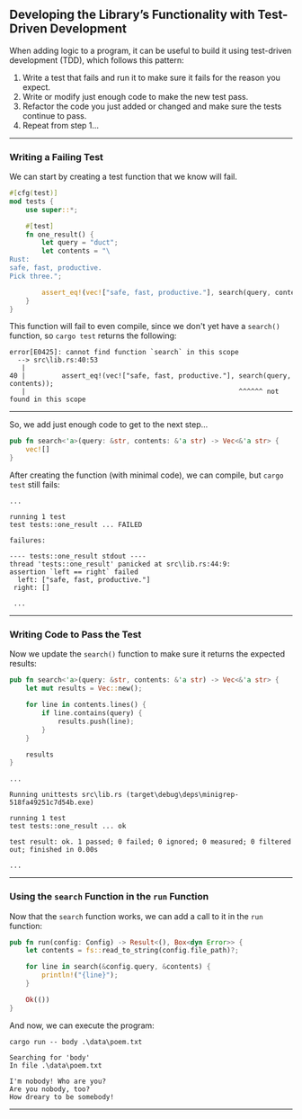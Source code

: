 ## Developing the Library’s Functionality with Test-Driven Development ##

When adding logic to a program, it can be useful to build it using 
test-driven development (TDD), which follows this pattern:

1. Write a test that fails and run it to make sure it fails for the reason 
   you expect.
2. Write or modify just enough code to make the new test pass.
3. Refactor the code you just added or changed and make sure the tests 
   continue to pass.
4. Repeat from step 1...

---

### Writing a Failing Test ###

We can start by creating a test function that we know will fail.

```rust
#[cfg(test)]
mod tests {
    use super::*;

    #[test]
    fn one_result() {
        let query = "duct";
        let contents = "\
Rust:
safe, fast, productive.
Pick three.";

        assert_eq!(vec!["safe, fast, productive."], search(query, contents));
    }
}
```

This function will fail to even compile, since we don't yet have a
```search()``` function, so ```cargo test``` returns the following:

```
error[E0425]: cannot find function `search` in this scope
  --> src\lib.rs:40:53
   |
40 |         assert_eq!(vec!["safe, fast, productive."], search(query, contents));
   |                                                     ^^^^^^ not found in this scope
```

---

So, we add just enough code to get to the next step...

```rust
pub fn search<'a>(query: &str, contents: &'a str) -> Vec<&'a str> {
    vec![]
}
```

After creating the function (with minimal code), we can compile, but
```cargo test``` still fails:

```
...

running 1 test
test tests::one_result ... FAILED

failures:

---- tests::one_result stdout ----
thread 'tests::one_result' panicked at src\lib.rs:44:9:
assertion `left == right` failed
  left: ["safe, fast, productive."]
 right: []

 ...
```

---

### Writing Code to Pass the Test ###

Now we update the ```search()``` function to make sure it returns the
expected results:

```rust
pub fn search<'a>(query: &str, contents: &'a str) -> Vec<&'a str> {
    let mut results = Vec::new();

    for line in contents.lines() {
        if line.contains(query) {
            results.push(line);
        }
    }

    results
}
```

```
...

Running unittests src\lib.rs (target\debug\deps\minigrep-518fa49251c7d54b.exe)

running 1 test
test tests::one_result ... ok

test result: ok. 1 passed; 0 failed; 0 ignored; 0 measured; 0 filtered out; finished in 0.00s

...
```

---

### Using the ```search``` Function in the ```run``` Function ###

Now that the ```search``` function works, we can add a call to it in the
```run``` function:

```rust
pub fn run(config: Config) -> Result<(), Box<dyn Error>> {
    let contents = fs::read_to_string(config.file_path)?;

    for line in search(&config.query, &contents) {
        println!("{line}");
    }

    Ok(())
}
```

And now, we can execute the program:

```
cargo run -- body .\data\poem.txt
```

```
Searching for 'body'
In file .\data\poem.txt

I'm nobody! Who are you?
Are you nobody, too?
How dreary to be somebody!
```

---
